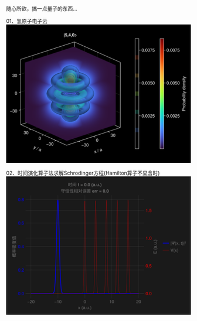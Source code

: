 随心所欲，搞一点量子的东西...

01、氢原子电子云  
![image](files/Hydrogen02.png)

02、时间演化算子法求解Schrodinger方程(Hamilton算子不显含时)  
![image](files/1D_Schrodinger02.gif)
